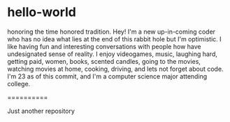 # hello-world
honoring the time honored tradition.
Hey! I'm a new up-in-coming coder who has no idea what lies at the end of this rabbit hole but I'm optimistic. I like having fun and interesting conversations with people how have undesignated sense of reality. I enjoy videogames, music, laughing hard, getting paid, women, books, scented candles, going to the movies, watching movies at home, cooking, driving, and lets not forget about code. I'm 23 as of this commit, and I'm a computer science major attending college. 

==========

Just another repository
